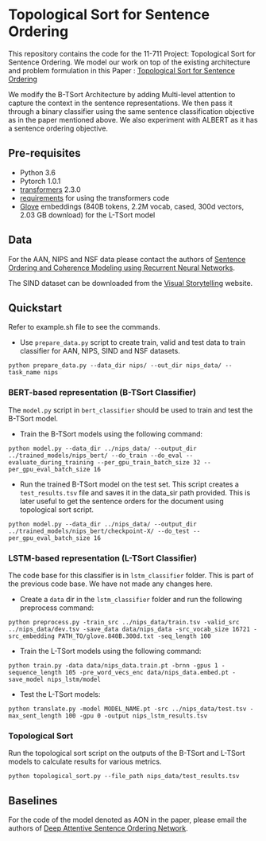 # Topological Sort for Sentence Ordering
This repository contains the code for the 11-711 Project: Topological Sort for Sentence Ordering. 
We model our work on top of the existing architecture and problem formulation in this Paper : [Topological Sort for Sentence Ordering](https://arxiv.org/pdf/2005.00432.pdf)

We modify the B-TSort Architecture by adding Multi-level attention to capture the context in the sentence representations. We then pass it through a binary classifier using the same sentence classification objective as in the paper mentioned above. We also experiment with ALBERT as it has a sentence ordering objective. 

## Pre-requisites
- Python 3.6
- Pytorch 1.0.1
- [transformers](https://github.com/huggingface/transformers) 2.3.0
- [requirements](https://github.com/huggingface/transformers/blob/master/examples/requirements.txt) for using the transformers code
- [Glove](https://nlp.stanford.edu/projects/glove/) embeddings (840B tokens, 2.2M vocab, cased, 300d vectors, 2.03 GB download) for the L-TSort model

## Data
For the AAN, NIPS and NSF data please contact the authors of [Sentence Ordering and Coherence Modeling using Recurrent Neural Networks](https://arxiv.org/pdf/1611.02654.pdf).

The SIND dataset can be downloaded from the [Visual Storytelling](http://visionandlanguage.net/VIST/dataset.html) website.

## Quickstart
Refer to example.sh file to see the commands.

- Use `prepare_data.py` script to create train, valid and test data to train classifier for AAN, NIPS, SIND and NSF datasets.
```
python prepare_data.py --data_dir nips/ --out_dir nips_data/ --task_name nips
```

### BERT-based representation (B-TSort Classifier)

The `model.py` script in `bert_classifier` should be used to train and test the B-TSort model.
- Train the B-TSort models using the following command:
```
python model.py --data_dir ../nips_data/ --output_dir ../trained_models/nips_bert/ --do_train --do_eval --evaluate_during_training --per_gpu_train_batch_size 32 --per_gpu_eval_batch_size 16
```

- Run the trained B-TSort model on the test set. This script creates a `test_results.tsv` file and saves it in the data_sir path provided. This is later useful to get the sentence orders for the document using topological sort script.
```
python model.py --data_dir ../nips_data/ --output_dir ../trained_models/nips_bert/checkpoint-X/ --do_test --per_gpu_eval_batch_size 16
```

### LSTM-based representation (L-TSort Classifier)
The code base for this classifier is in `lstm_classifier` folder. This is part of the previous code base. We have not made any changes here.

- Create a `data` dir in the `lstm_classifier` folder and run the following preprocess command:
```
python preprocess.py -train_src ../nips_data/train.tsv -valid_src ../nips_data/dev.tsv -save_data data/nips_data -src_vocab_size 16721 -src_embedding PATH_TO/glove.840B.300d.txt -seq_length 100
```

- Train the L-TSort models using the following command:
```
python train.py -data data/nips_data.train.pt -brnn -gpus 1 -sequence_length 105 -pre_word_vecs_enc data/nips_data.embed.pt -save_model nips_lstm/model
```

- Test the L-TSort models:
```
python translate.py -model MODEL_NAME.pt -src ../nips_data/test.tsv -max_sent_length 100 -gpu 0 -output nips_lstm_results.tsv
```

### Topological Sort
Run the topological sort script on the outputs of the B-TSort and L-TSort models to calculate results for various metrics.

```
python topological_sort.py --file_path nips_data/test_results.tsv
```

## Baselines
For the code of the model denoted as AON in the paper, please email the authors of [Deep Attentive Sentence Ordering Network](https://www.aclweb.org/anthology/D18-1465/).
